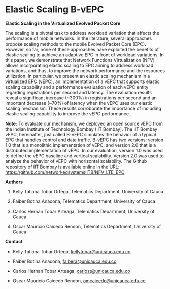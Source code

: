# Elastic Scaling B-vEPC

**Elastic Scaling in the Virtualized Evolved Packet Core**

The scaling is a pivotal task to address workload variation that affects the performance of mobile networks. In the literature, several approaches propose scaling methods to the mobile Evolved Packet Core (EPC). However, so far, none of these approaches have exploited the benefits of elastic scaling to achieve an adaptive EPC in front of workload variations. In this paper, we demonstrate that Network Functions Virtualization (NFV) allows incorporating elastic scaling to EPC aiming to address workload variations, and thus, to improve the network performance and the resources utilization. In particular, we present an elastic scaling mechanism in a virtualized EPC (vEPC), an implementation of a vEPC that supports elastic scaling capability and a performance evaluation of each vEPC entity regarding registrations per second and latency. The evaluation results reveal a significant increase (~300%) in registrations per second and an important decrease (~70%) of latency when the vEPC uses our elastic scaling mechanism. These results corroborate the importance of including elastic scaling capability to improve the vEPC performance.

**Note:** To evaluate our mechanism, we deployed an open source vEPC from the Indian Institute of Technology Bombay (IIT Bombay). The IIT Bombay vEPC, hereinafter, just called B-vEPC simulates the behavior of a typical EPC that handles control and data traffic. B-vEPC has two versions: version 1.0 that is a monolithic implementation of vEPC, and version 2.0 that is a distributed implementation of vEPC. In our evaluation, version 1.0 was used to define the vEPC baseline and vertical scalability. Version 2.0 was used to analyze the behavior of vEPC with horizontal scalability. The Github repository of IIT Bombay is available online in the URL: https://github.com/networkedsystemsIITB/NFV_LTE_EPC


**Authors**

1. Kelly Tatiana Tobar Ortega, Telematics Department, University of Cauca

2. Faiber Botina Anacona, Telematics Department, University of Cauca

3. Carlos Hernan Tobar Arteaga, Telematics Department, University of Cauca

4. Oscar Mauricio Caicedo Rendon, Telematics Department, University of Cauca

**Contact**

- Kelly Tatiana Tobar Ortega, kellytobar@unicauca.edu.co

- Faiber Botina Anacona, faibera@unicauca.edu.co

- Carlos Hernan Tobar Arteaga, carlost@unicauca.edu.co

- Oscar Mauricio Caicedo Rendon, omcaicedo@unicauca.edu.co
